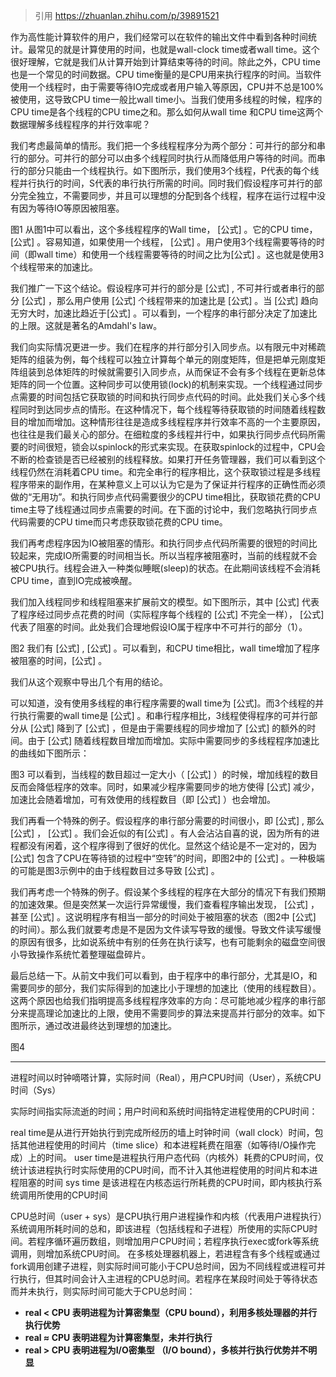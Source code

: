 > 引用 https://zhuanlan.zhihu.com/p/39891521 

作为高性能计算软件的用户，我们经常可以在软件的输出文件中看到各种时间统计。最常见的就是计算使用的时间，也就是wall-clock time或者wall time。这个很好理解，它就是我们从计算开始到计算结束等待的时间。除此之外，CPU time也是一个常见的时间数据。CPU time衡量的是CPU用来执行程序的时间。当软件使用一个线程时，由于需要等待IO完成或者用户输入等原因，CPU并不总是100%被使用，这导致CPU time一般比wall time小。当我们使用多线程的时候，程序的CPU time是各个线程的CPU time之和。那么如何从wall time 和CPU time这两个数据理解多线程程序的并行效率呢？

我们考虑最简单的情形。我们把一个多线程程序分为两个部分：可并行的部分和串行的部分。可并行的部分可以由多个线程同时执行从而降低用户等待的时间。而串行的部分只能由一个线程执行。如下图所示，我们使用3个线程，P代表的每个线程并行执行的时间，S代表的串行执行所需的时间。同时我们假设程序可并行的部分完全独立，不需要同步，并且可以理想的分配到各个线程，程序在运行过程中没有因为等待IO等原因被阻塞。


图1
从图1中可以看出，这个多线程程序的Wall time， [公式] 。它的CPU time， [公式] 。容易知道，如果使用一个线程， [公式] 。用户使用3个线程需要等待的时间（即wall time）和使用一个线程需要等待的时间之比为[公式] 。这也就是使用3个线程带来的加速比。

我们推广一下这个结论。假设程序可并行的部分是 [公式] , 不可并行或者串行的部分 [公式] ，那么用户使用 [公式] 个线程带来的加速比是 [公式] 。当 [公式] 趋向无穷大时，加速比趋近于[公式] 。可以看到，一个程序的串行部分决定了加速比的上限。这就是著名的Amdahl's law。

我们向实际情况更进一步。我们在程序的并行部分引入同步点。以有限元中对稀疏矩阵的组装为例，每个线程可以独立计算每个单元的刚度矩阵，但是把单元刚度矩阵组装到总体矩阵的时候就需要引入同步点，从而保证不会有多个线程在更新总体矩阵的同一个位置。这种同步可以使用锁(lock)的机制来实现。一个线程通过同步点需要的时间包括它获取锁的时间和执行同步点代码的时间。此处我们关心多个线程同时到达同步点的情形。在这种情况下，每个线程等待获取锁的时间随着线程数目的增加而增加。这种情形往往是造成多线程程序并行效率不高的一个主要原因，也往往是我们最关心的部分。在细粒度的多线程并行中，如果执行同步点代码所需要的时间很短，锁会以spinlock的形式来实现。在获取spinlock的过程中，CPU会不断的检查锁是否已经被别的线程释放。如果打开任务管理器，我们可以看到这个线程仍然在消耗着CPU time。和完全串行的程序相比，这个获取锁过程是多线程程序带来的副作用，在某种意义上可以认为它是为了保证并行程序的正确性而必须做的“无用功”。和执行同步点代码需要很少的CPU time相比，获取锁花费的CPU time主导了线程通过同步点需要的时间。在下面的讨论中，我们忽略执行同步点代码需要的CPU time而只考虑获取锁花费的CPU time。

我们再考虑程序因为IO被阻塞的情形。和执行同步点代码所需要的很短的时间比较起来，完成IO所需要的时间相当长。所以当程序被阻塞时，当前的线程就不会被CPU执行。线程会进入一种类似睡眠(sleep)的状态。在此期间该线程不会消耗CPU time，直到IO完成被唤醒。

我们加入线程同步和线程阻塞来扩展前文的模型。如下图所示，其中 [公式] 代表了程序经过同步点花费的时间（实际程序每个线程的 [公式] 不完全一样）， [公式] 代表了阻塞的时间。此处我们合理地假设IO属于程序中不可并行的部分（1）。


图2
我们有 [公式] , [公式] 。可以看到，和CPU time相比，wall time增加了程序被阻塞的时间，[公式] 。

我们从这个观察中导出几个有用的结论。

可以知道，没有使用多线程的串行程序需要的wall time为 [公式]。而3个线程的并行执行需要的wall time是 [公式] 。和串行程序相比，3线程使得程序的可并行部分从 [公式] 降到了 [公式] ，但是由于需要线程的同步增加了 [公式] 的额外的时间。由于 [公式] 随着线程数目增加而增加。实际中需要同步的多线程程序加速比的曲线如下图所示：


图3
可以看到，当线程的数目超过一定大小（ [公式] ）的时候，增加线程的数目反而会降低程序的效率。同时，如果减少程序需要同步的地方使得 [公式] 减少，加速比会随着增加，可有效使用的线程数目（即 [公式] ）也会增加。

我们再看一个特殊的例子。假设程序的串行部分需要的时间很小，即 [公式] , 那么 [公式] ， [公式] 。我们会近似的有[公式] 。有人会沾沾自喜的说，因为所有的进程都没有闲着，这个程序得到了很好的优化。显然这个结论是不一定对的，因为 [公式] 包含了CPU在等待锁的过程中“空转”的时间，即图2中的 [公式] 。一种极端的可能是图3示例中的由于线程数目过多导致 [公式] 。

我们再考虑一个特殊的例子。假设某个多线程的程序在大部分的情况下有我们预期的加速效果。但是突然某一次运行异常缓慢，我们查看程序输出发现， [公式] ，甚至 [公式] 。这说明程序有相当一部分的时间处于被阻塞的状态（图2中 [公式] 的时间）。那么我们就要考虑是不是因为文件读写导致的缓慢。导致文件读写缓慢的原因有很多，比如说系统中有别的任务在执行读写，也有可能剩余的磁盘空间很小导致操作系统忙着整理磁盘碎片。

最后总结一下。从前文中我们可以看到，由于程序中的串行部分，尤其是IO，和需要同步的部分，我们实际得到的加速比小于理想的加速比（使用的线程数目）。这两个原因也给我们指明提高多线程程序效率的方向：尽可能地减少程序的串行部分来提高理论加速比的上限，使用不需要同步的算法来提高并行部分的效率。如下图所示，通过改进最终达到理想的加速比。


图4

---
进程时间以时钟嘀嗒计算，实际时间（Real），用户CPU时间（User），系统CPU时间（Sys）

实际时间指实际流逝的时间；用户时间和系统时间指特定进程使用的CPU时间：

real time是从进行开始执行到完成所经历的墙上时钟时间（wall clock）时间，包括其他进程使用的时间片（time slice）和本进程耗费在阻塞（如等待I/O操作完成）上的时间。
user time是进程执行用户态代码（内核外）耗费的CPU时间，仅统计该进程执行时实际使用的CPU时间，而不计入其他进程使用的时间片和本进程阻塞的时间
sys time 是该进程在内核态运行所耗费的CPU时间，即内核执行系统调用所使用的CPU时间

CPU总时间（user + sys）是CPU执行用户进程操作和内核（代表用户进程执行）系统调用所耗时间的总和，即该进程（包括线程和子进程）所使用的实际CPU时间。若程序循环遍历数组，则增加用户CPU时间；若程序执行exec或fork等系统调用，则增加系统CPU时间。
在多核处理器机器上，若进程含有多个线程或通过fork调用创建子进程，则实际时间可能小于CPU总时间，因为不同线程或进程可并行执行，但其时间会计入主进程的CPU总时间。若程序在某段时间处于等待状态而并未执行，则实际时间可能大于CPU总时间：


+ **real < CPU  表明进程为计算密集型（CPU bound），利用多核处理器的并行执行优势**
+ **real ≈ CPU  表明进程为计算密集型，未并行执行**
+ **real > CPU  表明进程为I/O密集型 （I/O bound），多核并行执行优势并不明显**

